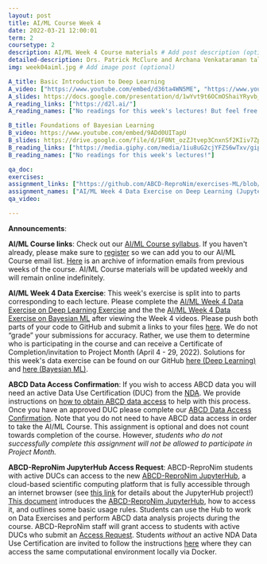 ```yaml
---
layout: post
title: AI/ML Course Week 4
date: 2022-03-21 12:00:01
term: 2
coursetype: 2
description: AI/ML Week 4 Course materials # Add post description (optional)
detailed-description: Drs. Patrick McClure and Archana Venkataraman talk about concepts in deep learning.
img: week04aiml.jpg # Add image post (optional)

A_title: Basic Introduction to Deep Learning
A_video: ["https://www.youtube.com/embed/d36ta4WN5ME", "https://www.youtube.com/embed/WiX5PL-VVKE", "https://www.youtube.com/embed/z0H88ClsDNg"]
A_slides: https://docs.google.com/presentation/d/1wYvt9t6OCmOShaiYRyvb_7f-OFdicVSA/edit?usp=sharing&ouid=112657771088417572612&rtpof=true&sd=true
A_reading_links: ["https://d2l.ai/"]
A_reading_names: ["No readings for this week's lectures! But feel free to check out this helpful online textbook, 'Dive into Deep Learning: An Interactive Deep Learning Book With Code, Math, and Discussions'"]

B_title: Foundations of Bayesian Learning
B_video: https://www.youtube.com/embed/9ADd0UITapU
B_slides: https://drive.google.com/file/d/1F0Nt_ozZJtvep3CnxnSf2KIiv7Zp7-QS/view?usp=sharing
B_reading_links: ["https://media.giphy.com/media/1iu8uG2cjYFZS6wTxv/giphy.gif"]
B_reading_names: ["No readings for this week's lectures!"]

qa_doc:
exercises:
assignment_links: ["https://github.com/ABCD-ReproNim/exercises-ML/blob/main/week_4/week_4_deepLearning.ipynb", "https://github.com/ABCD-ReproNim/exercises-ML/blob/main/week_4/week_4_bayesianML.ipynb", "https://docs.google.com/forms/d/e/1FAIpQLSfKFwwC6L2GPn7VRjCbxKJ71ejmssuAPkJgtTiwrplD_oBa_g/viewform?usp=sf_link", "https://github.com/ABCD-ReproNim/exercises/blob/main/project_month_prep/downloadMRI.md"]
assignment_names: ["AI/ML Week 4 Data Exercise on Deep Learning (Jupyter notebook version)", "AI/ML Week 4 Data Exercise on Bayesian ML (Jupyter notebook version)", "AI/ML Week 4 Data Exercise Submission Form for both the Deep Learning and Bayesian ML portions of the assignment", "Project Month Prep 2: Download ABCD 4.0 Imaging Data (this assignment is optional and, you won't submit anything for it, but if you plan to attend Project Month we recommend trying it!)"]
qa_video:

---
```

**Announcements**:

**AI/ML Course links**: Check out our [AI/ML Course syllabus](https://docs.google.com/document/d/15wiXicwJ9vKgmlaJGYoc72YrYMrPbS8F81BOtmN9vbw/edit?usp=sharing). If you haven't already, please make sure to [register](https://bit.ly/ABCD-ReproNim-Register) so we can add you to our AI/ML Course email list. [Here](https://us17.campaign-archive.com/home/?u=ae1754f263f423a3c0cc04237&id=623d5b6f3c) is an archive of information emails from previous weeks of the course. AI/ML Course materials will be updated weekly and will remain online indefinitely.

**AI/ML Week 4 Data Exercise**: This week's exercise is split into to parts corresponding to each lecture. Please complete the [AI/ML Week 4 Data Exercise on Deep Learning Exercise](https://github.com/ABCD-ReproNim/exercises-ML/blob/main/week_4/week_4_deepLearning.ipynb) and the the [AI/ML Week 4 Data Exercise on Bayesian ML](https://github.com/ABCD-ReproNim/exercises-ML/blob/main/week_4/week_4_bayesianML.ipynb) after viewing the Week 4 videos. Please push both parts of your code to GitHub and submit a links to your files [here](https://docs.google.com/forms/d/e/1FAIpQLSfKFwwC6L2GPn7VRjCbxKJ71ejmssuAPkJgtTiwrplD_oBa_g/viewform?usp=sf_link). We do not “grade” your submissions for accuracy. Rather, we use them to determine who is participating in the course and can receive a Certificate of Completion/invitation to Project Month (April 4 - 29, 2022). Solutions for this week's data exercise can be found on our GitHub [here (Deep Learning)](https://github.com/ABCD-ReproNim/exercises-ML/blob/main/week_4/week_4_deepLearning_solns.ipynb) and [here (Bayesian ML)](https://github.com/ABCD-ReproNim/exercises-ML/blob/main/week_4/week_4_bayesianML_solns.ipynb).

**ABCD Data Access Confirmation**: If you wish to access ABCD data you will need an active Data Use Certification (DUC) from the [NDA](https://nda.nih.gov/). We provide instructions on [how to obtain ABCD data access](https://docs.google.com/document/d/18hsT2x15bypuXFcfMQb9Ck_YEB7VvY2j4w5hwbV78A4/edit?usp=sharing) to help with this process. Once you have an approved DUC please complete our [ABCD Data Access Confirmation](https://docs.google.com/forms/d/e/1FAIpQLSdZbXLB2HdciB88YN3JIXg6OdUN2dq1KnLTolIcos2Tu6FazA/viewform?usp=sf_link). Note that you do not need to have ABCD data access in order to take the AI/ML Course. This assignment is optional and does not count towards completion of the course. However, *students who do not successfully complete this assignment will not be allowed to participate in Project Month.*

**ABCD-ReproNim JupyterHub Access Request**: ABCD-ReproNim students with active DUCs can access to the new [ABCD-ReproNim JupyterHub](https://abcd.repronim.org/), a cloud-based scientific computing platform that is fully accessible through an internet browser (see [this link](https://jupyter.org/hub) for details about the JupyterHub project!) [This document](https://docs.google.com/document/d/1kXvK2c_N9TkIAYn21WfzlCPtJvxhjW13Ftf0DwnAnlg/edit?usp=sharing) introduces the [ABCD-ReproNim JupyterHub](https://abcd.repronim.org/), how to access it, and outlines some basic usage rules. Students can use the Hub to work on Data Exercises and perform ABCD data analysis projects during the course. ABCD-ReproNim staff will grant access to students with active DUCs who submit an [Access Request](https://docs.google.com/forms/d/e/1FAIpQLSefrxRzdjFak_BoxTL5bE-TnsJdg9KbGvFdOwuW7zliZ96z7g/viewform?usp=sf_link). Students *without* an active NDA Data Use Certification are invited to follow the instructions [here](https://neurostars.org/t/using-abcd-repronim-jupyterhub-container-locally-via-docker) where they can access the same computational environment locally via Docker.
